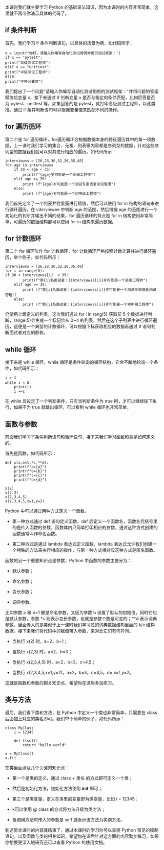 本课时我们就主要学习 Python 的基础语法知识，因为本课时的内容非常简单，这里就不再带你演示具体的代码了。  

if 条件判断
-------

首先，我们学习 if 条件判断语句，以具体的场景为例，如代码所示：

```
x = input("你好，请输入你编写自动化测试用例常用的测试框架：")
if x == "pytest":
print("高级测试工程师")
elif x == "unittest":
print("中级测试工程师")
else:
print("不符合要求")
```

我们提出了一个问题"请输入你编写自动化测试用例的测试框架："并将问题的答案赋值给变量 x，接下来通过 if 判断变量 x 是否与指定的条件匹配，比如回答是否为 pytest、unittest 等，如果回答的是 pytest，就打印高级测试工程师，以此类推。通过 if 条件判断语句可以根据变量值来匹配不同的操作。

for 遍历循环
--------

第二个是 for 遍历循环，for遍历循环会根据数据本身的特征遍历其中的每一项数据，上一课时我们学习的集合、元祖、列表等内容都是序列型的数据，针对这些序列型的数据我们就可以对其进行相应的遍历，如代码所示：  

```
interviewss = [26,28,30,32,26,35,40]
for age in interviewss
    if 30 < age < 35:
        print(f"{age}岁可能是一个高级工程师")
    elif age >= 35:
        print (f"{age}岁可能是一个测试专家或者测试管理")
    else:
        print (f"{age}岁可能是一个初中级工程师")
```

我们首先定义了一个列表并往里面进行赋值，然后可以使用 for in 结构的语句来进行循环遍历，在 interviewee 中判断 age 的范围，然后根据 age 的范围进行一个初始化的判断并输出不同的结果，for 遍历循环的特点是 for in 结构使用非常简单，可遍历的数据结构都可以使用 for in 结构来遍历数据。

for 计数循环
--------

第二个 for 循环叫作 for 计数循环，for 计数循环严格按照计数计算并进行循环遍历，举个例子，如代码所示：

```
interviewss = [26,28,30,32,26,35,40]
for i in range(5):
if 30 < interviewss[i]  < 35:
        print(f"第{i}名面试者：{interviewss[i]}岁可能是一个高级工程师")
    elif age >= 35:
        print (f"第{i}名面试者：{interviewss[i]}岁可能是一个测试专家或者测试管理")
    else:
        print (f"第{i}名面试者：{interviewss[i]}岁可能是一个初中级工程师")
```

仍使用上面定义的列表，这次我们通过 for i in rang(5) 获取前 5 个数据进行判断，range(5)会生成一个标记位从 0\~4 的列表，然后在这个子列表中进行循环遍历，这便是一个典型的计数循环，可以根据下标获取相应的数据再通过 if 语句判断面试者对应的职称。

while 循环
--------

接下来是 while 循环，while 循环是条件轮询的循环结构，它会不断地轮询一个条件，如代码所示：

```
i = 1
while i < 6：
    print(i)
    i +=1
```

在 while 后设定了一个判断条件，只有当判断条件为 true 时，才可以继续往下执行，如果不为 true 就跳出循环，可以看到 while 循环也非常简单。

函数与参数
-----

前面我们学习了条件判断语句和循环语句，接下来我们学习函数和类是如何定义的。

首先是函数，如代码所示：

```
def x(a,b=1,*c,**d):
    print(f"a={a}")
    print(f"b={b}")
    print(f"c={c}")
    print(f"d={d}")

x(2)
x(2,3)
x(2,3,4,5)
x(2,3,4,5,x=1,y=2)
```

Python 中可以通过两种方式定义一个函数。

* 第一种方式通过 def 语句定义函数，def 后定义一个函数名，函数名后括号里的是传入函数的参数，函数体内只简单打印相应的参数，通过这种方式创建的函数通常叫作命名函数。

* 第二种方式是通过 lambda 表达式定义函数，lambda 表达式允许我们创建一个特殊的方法来执行相应的操作，与第一种方式相对应这种方式是匿名函数。

函数的另一个重要知识点是参数，Python 中函数的参数主要分为：

* 默认参数；

* 命名参数；

* 变长参数；

* 词典参数。

比如参数 a 和 b=1 都是命名参数，又因为参数 b 设置了默认的初始值，同时它也是默认参数，参数 \*c 则表示变长参数，也就是参数个数是可变的；\*\*d 表示词典参数，里面传入的是类似于上一课时我们学习过的词典数据结构里面的 k/v 结构数据。接下来我们将代码中的赋值带入参数，来对比它们有何异同。

* 当执行 x(2) 时，a=2，b=1；

* 当执行 x(2,3) 时，a=2，b=3；

* 当执行 x(2,3,4,5) 时，a=2，b=3，c=4,5；

* 当执行 x(2,3,4,5,x=1,y=2)，a=2，b=3，c=4,5，d= x=1,y=2。

这就是函数和参数的相关知识点，希望你在课后多加练习。

类与方法
----

最后，我们看下类和方法，在 Python 中定义一个类也非常简单，只需要在 class 后面加上对应的类名即可。我们举个简单的例子，如代码所示：

```
class MyClass
    i = 12345

    def f(self)
        return "hello world"

x = MyClass()
x.f()
```

在类里面涉及几个关键的知识点：

* 第一个是类的定义，通过 class + 类名 的方式即可定义一个类；

* 然后是初始化方法，初始化方法使用 __init__ 即可；

* 第三个是类变量，定义在类里的变量即为类变量，比如 i = 12345；

* k可以使用 @ class 的方式将方法升级为类方法；

* 当调用方法时传入的参数是 self 就表示该方法为实例方法。

到这里本课时的内容就结束了，通过本课时的学习你可以掌握 Python 常见的控制语句，以及函数与类的相关知识，希望你在课后针对这方面的内容勤加练习，如果你想要更深入地研究还可以查看 Python 的使用文档。
